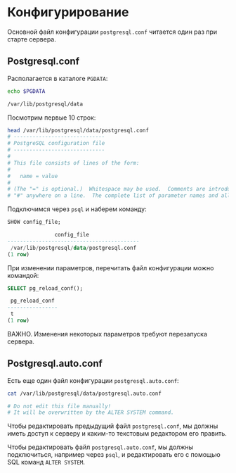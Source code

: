 # Конфигурирование

Основной файл конфигурации `postgresql.conf` читается один раз при старте сервера.

## Postgresql.conf

Располагается в каталоге `PGDATA`:
```bash
echo $PGDATA

/var/lib/postgresql/data
```

Посмотрим первые 10 строк:
```bash
head /var/lib/postgresql/data/postgresql.conf
# -----------------------------
# PostgreSQL configuration file
# -----------------------------
#
# This file consists of lines of the form:
#
#   name = value
#
# (The "=" is optional.)  Whitespace may be used.  Comments are introduced with
# "#" anywhere on a line.  The complete list of parameter names and allowed
```

Подключимся через `psql` и наберем команду:
```sql
SHOW config_file;

               config_file
------------------------------------------
 /var/lib/postgresql/data/postgresql.conf
(1 row)

```

При изменении параметров, перечитать файл конфигурации можно командой:

```sql
SELECT pg_reload_conf();

 pg_reload_conf
----------------
 t
(1 row)
```

ВАЖНО. Изменения некоторых параметров требуют перезапуска сервера.

## Postgresql.auto.conf

Есть еще один файл конфигурации `postgresql.auto.conf`:

```bash
cat /var/lib/postgresql/data/postgresql.auto.conf

# Do not edit this file manually!
# It will be overwritten by the ALTER SYSTEM command.
```

Чтобы редактировать предыдущий файл `postgresql.conf`, мы должны иметь доступ к серверу и каким-то текстовым редактором его править.

Чтобы редактировать файл `postgresql.auto.conf`, мы должны подключиться, например через `psql`, и редактировать его с помощью SQL команд `ALTER SYSTEM`.
